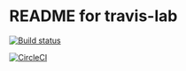 # README for travis-lab

[![Build status](https://travis-ci.com/justinethomas009/travis-lab.svg?branch=master)](https://travis-ci.org/justinethomas009)

[![CircleCI](https://circleci.com/gh/justinethomas009/travis-lab.svg?style=svg)](https://circleci.com/gh/justinethomas009/travis-lab)
